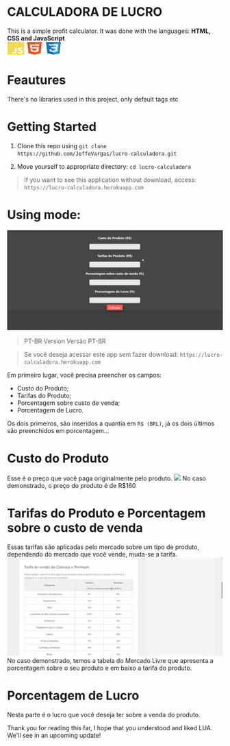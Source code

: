 <h1> CALCULADORA DE LUCRO </h1>

This is a simple profit calculator. It was done with the languages:
<b>HTML, CSS and JavaScript</b>
<br>
  <img  alt="Jeff-Js" height="30" width="40" src="https://raw.githubusercontent.com/devicons/devicon/master/icons/javascript/javascript-plain.svg" >
  <img  alt="Jeff-HTML" height="30" width="40" src="https://raw.githubusercontent.com/devicons/devicon/master/icons/html5/html5-original.svg" >
  <img  alt="Jeff-CSS" height="30" width="40" src="https://raw.githubusercontent.com/devicons/devicon/master/icons/css3/css3-original.svg" >

</p>

<h1 align=left> <b>Feautures</b></h1>

There's no libraries used in this project, only default tags etc

<h1 align=left> <b> Getting Started </b> </h1>

1. Clone this repo using `git clone https://github.com/JeffeVargas/lucro-calculadora.git`

2. Move yourself to appropriate directory: `cd lucro-calculadora`
> If you want to see this application without download, access:
`https://lucro-calculadora.herokuapp.com`

<h1 align=left> <b>Using mode:</b> </h1>

<img src="./github/how-to-use.gif">

> PT-BR Version
> Versão PT-BR

> Se você deseja acessar este app sem fazer download: `https://lucro-calculadora.herokuapp.com`

Em primeiro lugar, você precisa preencher os campos:
- Custo do Produto;
- Tarifas do Produto;
- Porcentagem sobre custo de venda;
- Porcentagem de Lucro.

Os dois primeiros, são inseridos a quantia em `R$ (BRL)`, já os dois últimos são preenchidos em porcentagem...

<h1> <b> Custo do Produto </b> </h1>
  Esse é o preço que você paga originalmente pelo produto.
  <img src="./github/productprice.gif">
  No caso demonstrado, o preço do produto é de R$160

<h1> <b> Tarifas do Produto e Porcentagem sobre o custo de venda </b> </h1>
Essas tarifas são aplicadas pelo mercado sobre um tipo de produto, dependendo do mercado que você vende, muda-se a tarifa.
<img src="./github/tariff.gif">
No caso demonstrado, temos a tabela do Mercado Livre que apresenta a porcentagem sobre o seu produto e em baixo a tarifa do produto.

<h1> <b> Porcentagem de Lucro </b> </h1>

Nesta parte é o lucro que você deseja ter sobre a venda do produto.

<p> Thank you for reading this far, I hope that you understood and liked LUA. We'll see in an upcoming update! </p>
